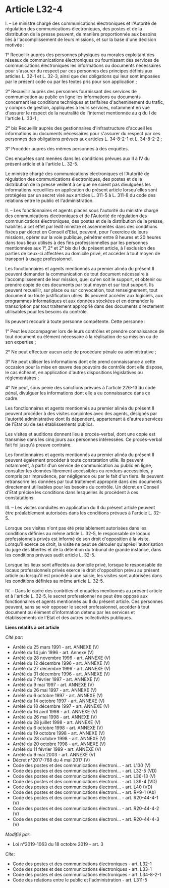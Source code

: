 # Article L32-4

I. – Le ministre chargé des communications électroniques et l'Autorité de régulation des communications électroniques, des
postes et de la distribution de la presse peuvent, de manière proportionnée aux besoins liés à l'accomplissement de leurs
missions, et sur la base d'une décision motivée :

1° Recueillir auprès des personnes physiques ou morales exploitant des réseaux de communications électroniques ou fournissant
des services de communications électroniques les informations ou documents nécessaires pour s'assurer du respect par ces
personnes des principes définis aux articles L. 32-1 et L. 32-3, ainsi que des obligations qui leur sont imposées par le
présent code ou par les textes pris pour son application ;

2° Recueillir auprès des personnes fournissant des services de communication au public en ligne les informations ou documents
concernant les conditions techniques et tarifaires d'acheminement du trafic, y compris de gestion, appliquées à leurs
services, notamment en vue d'assurer le respect de la neutralité de l'internet mentionnée au q du I de l'article L. 33-1 ;

2° bis Recueillir auprès des gestionnaires d'infrastructure d'accueil les informations ou documents nécessaires pour
s'assurer du respect par ces personnes des obligations prévues aux articles L. 34-8-2-1 et L. 34-8-2-2 ;

3° Procéder auprès des mêmes personnes à des enquêtes.

Ces enquêtes sont menées dans les conditions prévues aux II à IV du présent article et à l'article L. 32-5.

Le ministre chargé des communications électroniques et l'Autorité de régulation des communications électroniques, des postes
et de la distribution de la presse veillent à ce que ne soient pas divulguées les informations recueillies en application du
présent article lorsqu'elles sont protégées par un secret visé aux articles L. 311-5 à L. 311-8 du code des relations entre
le public et l'administration.

II. – Les fonctionnaires et agents placés sous l'autorité du ministre chargé des communications électroniques et de
l'Autorité de régulation des communications électroniques, des postes et de la distribution de la presse, habilités à cet
effet par ledit ministre et assermentés dans des conditions fixées par décret en Conseil d'Etat, peuvent, pour l'exercice de
leurs missions, opérer sur la voie publique, pénétrer entre 8 heures et 20 heures dans tous lieux utilisés à des fins
professionnelles par les personnes mentionnées aux 1°, 2° et 2° bis du I du présent article, à l'exclusion des parties de
ceux-ci affectées au domicile privé, et accéder à tout moyen de transport à usage professionnel.

Les fonctionnaires et agents mentionnés au premier alinéa du présent II peuvent demander la communication de tout document
nécessaire à l'accomplissement de leur mission, quel qu'en soit le support, et obtenir ou prendre copie de ces documents par
tout moyen et sur tout support. Ils peuvent recueillir, sur place ou sur convocation, tout renseignement, tout document ou
toute justification utiles. Ils peuvent accéder aux logiciels, aux programmes informatiques et aux données stockées et en
demander la transcription par tout traitement approprié dans des documents directement utilisables pour les besoins du
contrôle.

Ils peuvent recourir à toute personne compétente. Cette personne :

1° Peut les accompagner lors de leurs contrôles et prendre connaissance de tout document ou élément nécessaire à la
réalisation de sa mission ou de son expertise ;

2° Ne peut effectuer aucun acte de procédure pénale ou administrative ;

3° Ne peut utiliser les informations dont elle prend connaissance à cette occasion pour la mise en œuvre des pouvoirs de
contrôle dont elle dispose, le cas échéant, en application d'autres dispositions législatives ou réglementaires ;

4° Ne peut, sous peine des sanctions prévues à l'article 226-13 du code pénal, divulguer les informations dont elle a eu
connaissance dans ce cadre.

Les fonctionnaires et agents mentionnés au premier alinéa du présent II peuvent procéder à des visites conjointes avec des
agents, désignés par l'autorité administrative dont ils dépendent, appartenant à d'autres services de l'Etat ou de ses
établissements publics.

Les visites et auditions donnent lieu à procès-verbal, dont une copie est transmise dans les cinq jours aux personnes
intéressées. Ce procès-verbal fait foi jusqu'à preuve contraire.

Les fonctionnaires et agents mentionnés au premier alinéa du présent II peuvent également procéder à toute constatation
utile. Ils peuvent notamment, à partir d'un service de communication au public en ligne, consulter les données librement
accessibles ou rendues accessibles, y compris par imprudence, par négligence ou par le fait d'un tiers. Ils peuvent
retranscrire les données par tout traitement approprié dans des documents directement utilisables pour les besoins du
contrôle. Un décret en Conseil d'Etat précise les conditions dans lesquelles ils procèdent à ces constatations.

III. – Les visites conduites en application du II du présent article peuvent être préalablement autorisées dans les
conditions prévues à l'article L. 32-5.

Lorsque ces visites n'ont pas été préalablement autorisées dans les conditions définies au même article L. 32-5, le
responsable de locaux professionnels privés est informé de son droit d'opposition à la visite. Lorsqu'il exerce ce droit, la
visite ne peut se dérouler qu'après l'autorisation du juge des libertés et de la détention du tribunal de grande instance,
dans les conditions prévues audit article L. 32-5.

Lorsque les lieux sont affectés au domicile privé, lorsque le responsable de locaux professionnels privés exerce le droit
d'opposition prévu au présent article ou lorsqu'il est procédé à une saisie, les visites sont autorisées dans les conditions
définies au même article L. 32-5.

IV. – Dans le cadre des contrôles et enquêtes mentionnés au présent article et à l'article L. 32-5, le secret professionnel
ne peut être opposé aux fonctionnaires et agents mentionnés au II du présent article. Ces personnes peuvent, sans se voir
opposer le secret professionnel, accéder à tout document ou élément d'information détenu par les services et établissements
de l'Etat et des autres collectivités publiques.

**Liens relatifs à cet article**

_Cité par_:

  - Arrêté du 25 mars 1991 - art. ANNEXE (V)
  - Arrêté du 14 juin 1996 - art. Annexe (V)
  - Arrêté du 28 novembre 1996 - art. ANNEXE (V)
  - Arrêté du 12 décembre 1996 - art. ANNEXE (V)
  - Arrêté du 27 décembre 1996 - art. ANNEXE (V)
  - Arrêté du 31 décembre 1996 - art. ANNEXE (V)
  - Arrêté du 7 février 1997 - art. ANNEXE (V)
  - Arrêté du 9 mai 1997 - art. ANNEXE (V)
  - Arrêté du 26 mai 1997 - art. ANNEXE (V)
  - Arrêté du 6 octobre 1997 - art. ANNEXE (V)
  - Arrêté du 14 octobre 1997 - art. ANNEXE (V)
  - Arrêté du 18 décembre 1997 - art. ANNEXE (V)
  - Arrêté du 16 avril 1998 - art. ANNEXE (V)
  - Arrêté du 26 mai 1998 - art. ANNEXE (V)
  - Arrêté du 28 juillet 1998 - art. ANNEXE (V)
  - Arrêté du 6 octobre 1998 - art. ANNEXE (V)
  - Arrêté du 19 octobre 1998 - art. ANNEXE (V)
  - Arrêté du 28 octobre 1998 - art. ANNEXE (V)
  - Arrêté du 20 octobre 1998 - art. ANNEXE (V)
  - Arrêté du 11 février 1999 - art. ANNEXE (V)
  - Arrêté du 9 mai 2003 - art. ANNEXE (V)
  - Décret n°2017-768 du 4 mai 2017 (V)
  - Code des postes et des communications électroni... - art. L130 (V)
  - Code des postes et des communications électroni... - art. L32-5 (VD)
  - Code des postes et des communications électroni... - art. L36-13 (V)
  - Code des postes et des communications électroni... - art. L39-4 (VD)
  - Code des postes et des communications électroni... - art. L40 (VD)
  - Code des postes et des communications électroni... - art. R*9-1 (Ab)
  - Code des postes et des communications électroni... - art. R20-44-4-1 (V)
  - Code des postes et des communications électroni... - art. R20-44-4-2 (V)
  - Code des postes et des communications électroni... - art. R20-44-4-3 (V)

_Modifié par_:

  - Loi n°2019-1063 du 18 octobre 2019 - art. 3

_Cite_:

  - Code des postes et des communications électroniques - art. L32-1
  - Code des postes et des communications électroniques - art. L33-1
  - Code des postes et des communications électroniques - art. L34-8-2-1
  - Code des relations entre le public et l'administration - art. L311-5
